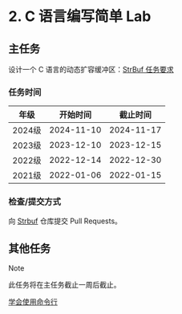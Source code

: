 # 2. C 语言编写简单 Lab

## 主任务

设计一个 C 语言的动态扩容缓冲区：[StrBuf 任务要求](../project/strbuf.md)

### 任务时间

| 年级   | 开始时间   | 截止时间   |
| ------ | ---------- | ---------- |
| 2024级 | 2024-11-10 | 2024-11-17 |
| 2023级 | 2023-12-10 | 2023-12-15 |
| 2022级 | 2022-12-14 | 2022-12-30 |
| 2021级 | 2022-01-06 | 2022-01-15 |

### 检查/提交方式

向 [Strbuf](https://github.com/xiyou-linuxer/Strbuf) 仓库提交 Pull Requests。

## 其他任务

> [!NOTE]
>
> 此任务将在主任务截止一周后截止。

[学会使用命令行](../project/command-line.md)
